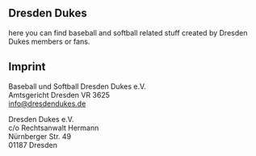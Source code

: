 ## Dresden Dukes

here you can find baseball and softball related stuff created by Dresden Dukes members or fans.

## Imprint

Baseball und Softball Dresden Dukes e.V.  
Amtsgericht Dresden VR 3625  
info@dresdendukes.de  

Dresden Dukes e.V.  
c/o Rechtsanwalt Hermann  
Nürnberger Str. 49  
01187 Dresden

